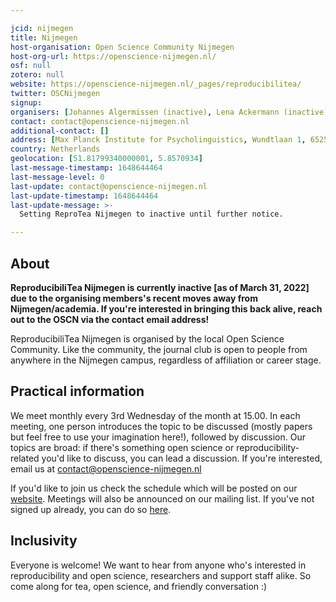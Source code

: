 ```yaml
---

jcid: nijmegen
title: Nijmegen
host-organisation: Open Science Community Nijmegen
host-org-url: https://openscience-nijmegen.nl/
osf: null
zotero: null
website: https://openscience-nijmegen.nl/_pages/reproducibilitea/
twitter: OSCNijmegen
signup: 
organisers: [Johannes Algermissen (inactive), Lena Ackermann (inactive), Eva Poort (inactive)]
contact: contact@openscience-nijmegen.nl
additional-contact: []
address: [Max Planck Institute for Psycholinguistics, Wundtlaan 1, 6525 XD Nijmegen]
country: Netherlands
geolocation: [51.81799340000001, 5.8570934]
last-message-timestamp: 1648644464
last-message-level: 0
last-update: contact@openscience-nijmegen.nl
last-update-timestamp: 1648644464
last-update-message: >-
  Setting ReproTea Nijmegen to inactive until further notice.

---
```


## About

**ReproducibiliTea Nijmegen is currently inactive [as of March 31, 2022] due to the organising members's recent moves away from Nijmegen/academia. If you're interested in bringing this back alive, reach out to the OSCN via the contact email address!**

ReproducibiliTea Nijmegen is organised by the local Open Science Community.
Like the community, the journal club is open to people from anywhere in the Nijmegen campus, regardless of affiliation or career stage. 

## Practical information

We meet monthly every 3rd Wednesday of the month at 15.00. In each meeting, one person introduces the topic to be discussed (mostly papers but feel free to use your imagination here!), followed by discussion. Our topics are broad: if there's something open science or reproducibility-related you'd like to discuss, you can lead a discussion.
If you're interested, email us at contact@openscience-nijmegen.nl

If you'd like to join us check the schedule which will be posted on our [website](https://openscience-nijmegen.nl/_pages/reproducibilitea/). Meetings will also be announced on our mailing list. If you've not signed up already, you can do so [here](https://openscience-nijmegen.nl/_pages/contact/).

## Inclusivity

Everyone is welcome! We want to hear from anyone who's interested in reproducibility and open science, researchers and support staff alike. So come along for tea, open science, and friendly conversation :)
